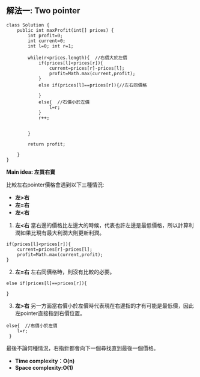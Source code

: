 <h2>解法一: Two pointer</h2>


```
class Solution {
    public int maxProfit(int[] prices) {
        int profit=0;
        int current=0;
        int l=0; int r=1;

        while(r<prices.length){  //右價大於左價
            if(prices[l]<prices[r]){
                current=prices[r]-prices[l];
                profit=Math.max(current,profit);
            }
            else if(prices[l]==prices[r]){//左右同價格
                
            }
            else{  //右價小於左價
                l=r;
            }
            r++;
            

        }

        return profit;
        
    }
}
```
**Main idea: 左買右賣**

比較左右pointer價格會遇到以下三種情況:
* **左>右**
* **左=右**
* **左<右**

1. **左<右**
當右邊的價格比左邊大的時候，代表也許左邊是最低價格，所以計算利潤如果比現有最大利潤大則更新利潤。
```
if(prices[l]<prices[r]){
    current=prices[r]-prices[l];
    profit=Math.max(current,profit);
}
```
2. **左=右** 
左右同價格時，則沒有比較的必要。
```
else if(prices[l]==prices[r]){
                
}
```
3. **左>右**
另一方面當右價小於左價時代表現在右邊指的才有可能是最低價，因此左pointer直接指到右價位置。
```
else{  //右價小於左價
    l=r;
 }
```
最後不論何種情況，右指針都會向下一個尋找直到最後一個價格。
* **Time complexity：O(n)**
* **Space complexity:O(1)**
